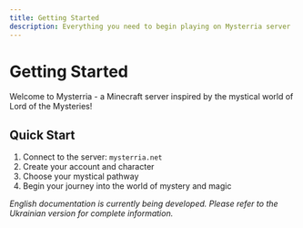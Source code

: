 ```yaml
---
title: Getting Started
description: Everything you need to begin playing on Mysterria server
---
```


# Getting Started

Welcome to Mysterria - a Minecraft server inspired by the mystical world of Lord of the Mysteries!

## Quick Start

1. Connect to the server: `mysterria.net`
2. Create your account and character
3. Choose your mystical pathway
4. Begin your journey into the world of mystery and magic

*English documentation is currently being developed. Please refer to the Ukrainian version for complete information.*